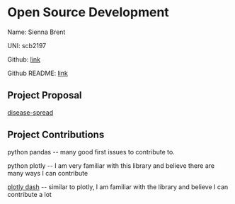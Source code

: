# Open Source Development

Name: Sienna Brent

UNI: scb2197

Github: [link](https://github.com/scb-school)

Github README: [link](https://github.com/scb-school/scb-school/blob/main/README.md)


## Project Proposal
[disease-spread](./projects/python/disease-spread.md)

## Project Contributions
python pandas -- many good first issues to contribute to.

python plotly -- I am very familiar with this library and believe there are many ways I can contribute

[plotly dash](./projects/python/plotly-dash.md) -- similar to plotly, I am familiar with the library and believe I can contribute a lot
